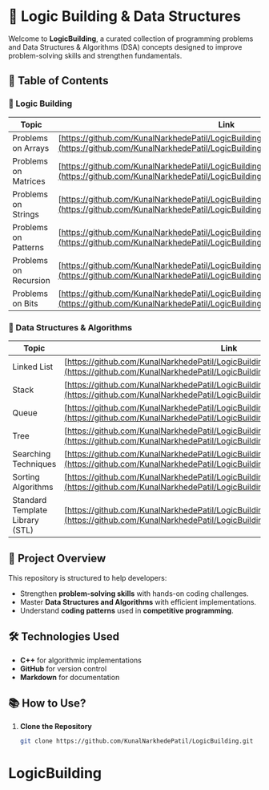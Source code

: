 # 🚀 Logic Building & Data Structures  

Welcome to **LogicBuilding**, a curated collection of programming problems and Data Structures & Algorithms (DSA) concepts designed to improve problem-solving skills and strengthen fundamentals.

## 📌 Table of Contents  
### 🔹 Logic Building  
| Topic | Link |
| ----- | ---- |
| Problems on Arrays | [https://github.com/KunalNarkhedePatil/LogicBuilding/tree/main/ProblemsOnArrays](https://github.com/KunalNarkhedePatil/LogicBuilding/tree/main/ProblemsOnArrays) |
| Problems on Matrices | [https://github.com/KunalNarkhedePatil/LogicBuilding/tree/main/ProblemsOnMatrixs](https://github.com/KunalNarkhedePatil/LogicBuilding/tree/main/ProblemsOnMatrixs) |
| Problems on Strings | [https://github.com/KunalNarkhedePatil/LogicBuilding/tree/main/ProblemsOnStrings](https://github.com/KunalNarkhedePatil/LogicBuilding/tree/main/ProblemsOnStrings) |
| Problems on Patterns | [https://github.com/KunalNarkhedePatil/LogicBuilding/tree/main/ProblemsOnPatterns](https://github.com/KunalNarkhedePatil/LogicBuilding/tree/main/ProblemsOnPatterns) |
| Problems on Recursion | [https://github.com/KunalNarkhedePatil/LogicBuilding/tree/main/ProblemsOnRecursions](https://github.com/KunalNarkhedePatil/LogicBuilding/tree/main/ProblemsOnRecursions) |
| Problems on Bits | [https://github.com/KunalNarkhedePatil/LogicBuilding/tree/main/ProblemsOnBits](https://github.com/KunalNarkhedePatil/LogicBuilding/tree/main/ProblemsOnBits) |

### 🔹 Data Structures & Algorithms  
| Topic | Link |
| ----- | ---- |
| Linked List | [https://github.com/KunalNarkhedePatil/LogicBuilding/tree/main/LinkedList](https://github.com/KunalNarkhedePatil/LogicBuilding/tree/main/LinkedList) |
| Stack | [https://github.com/KunalNarkhedePatil/LogicBuilding/tree/main/Stack](https://github.com/KunalNarkhedePatil/LogicBuilding/tree/main/Stack) |
| Queue | [https://github.com/KunalNarkhedePatil/LogicBuilding/tree/main/Queue](https://github.com/KunalNarkhedePatil/LogicBuilding/tree/main/Queue) |
| Tree | [https://github.com/KunalNarkhedePatil/LogicBuilding/tree/main/Tree](https://github.com/KunalNarkhedePatil/LogicBuilding/tree/main/Tree) |
| Searching Techniques | [https://github.com/KunalNarkhedePatil/LogicBuilding/tree/main/SearchingTechniques](https://github.com/KunalNarkhedePatil/LogicBuilding/tree/main/SearchingTechniques) |
| Sorting Algorithms | [https://github.com/KunalNarkhedePatil/LogicBuilding/tree/main/SortingAlgorithms](https://github.com/KunalNarkhedePatil/LogicBuilding/tree/main/SortingAlgorithms) |
| Standard Template Library (STL) | [https://github.com/KunalNarkhedePatil/LogicBuilding/tree/main/STL](https://github.com/KunalNarkhedePatil/LogicBuilding/tree/main/STL) |

## 🎯 Project Overview  
This repository is structured to help developers:
- Strengthen **problem-solving skills** with hands-on coding challenges.
- Master **Data Structures and Algorithms** with efficient implementations.
- Understand **coding patterns** used in **competitive programming**.

## 🛠️ Technologies Used  
- **C++** for algorithmic implementations  
- **GitHub** for version control  
- **Markdown** for documentation  

## 📚 How to Use?  
1. **Clone the Repository**  
   ```bash
   git clone https://github.com/KunalNarkhedePatil/LogicBuilding.git
# LogicBuilding
